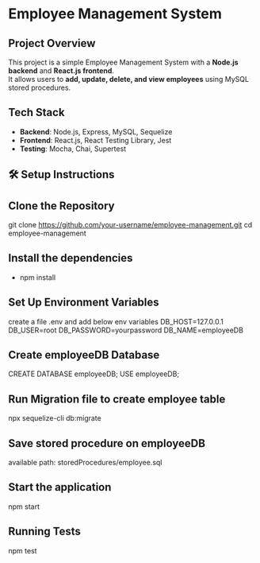 # Employee Management System

## Project Overview
This project is a simple Employee Management System with a **Node.js backend** and **React.js frontend**.  
It allows users to **add, update, delete, and view employees** using MySQL stored procedures.

## Tech Stack
- **Backend**: Node.js, Express, MySQL, Sequelize
- **Frontend**: React.js, React Testing Library, Jest
- **Testing**: Mocha, Chai, Supertest

## 🛠️ Setup Instructions

## Clone the Repository

git clone https://github.com/your-username/employee-management.git
cd employee-management

## Install the dependencies
- npm install

## Set Up Environment Variables
create a file .env and add below env variables
DB_HOST=127.0.0.1
DB_USER=root
DB_PASSWORD=yourpassword
DB_NAME=employeeDB

## Create employeeDB Database
CREATE DATABASE employeeDB;
USE employeeDB;

## Run Migration file to create employee table
npx sequelize-cli db:migrate

## Save stored procedure on employeeDB
available path: storedProcedures/employee.sql

## Start the application
npm start

## Running Tests
npm test